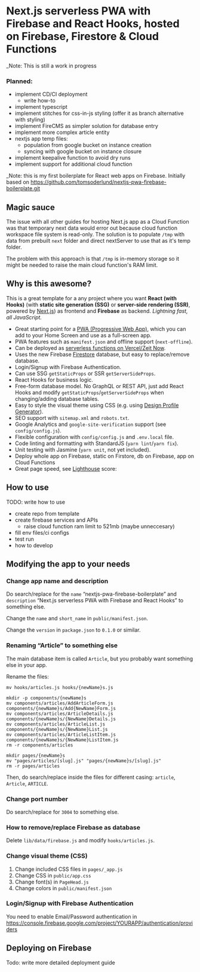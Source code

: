 # Next.js serverless PWA with Firebase and React Hooks, hosted on Firebase, Firestore & Cloud Functions

\_Note: This is still a work in progress

### Planned:

- implement CD/CI deployment
  - write how-to
- implement typescript
- implement stitches for css-in-js styling (offer it as branch alternative with styling)
- implement FireCMS as simpler solution for database entry
- implement more complex article entity
- nextjs app temp files:
  - population from google bucket on instance creation
  - syncing with google bucket on instance closure
- implement keepalive function to avoid dry runs
- implement support for additional cloud function

\_Note: this is my first boilerplate for React web apps on Firebase. Initially based on https://github.com/tomsoderlund/nextjs-pwa-firebase-boilerplate.git

## Magic sauce

The issue with all other guides for hosting Next.js app as a Cloud Function was that temporary next data would error out because cloud function workspace file system is read-only. The solution is to populate `/tmp` with data from prebuilt `next` folder and direct nextServer to use that as it's temp folder.

The problem with this approach is that `/tmp` is in-memory storage so it might be needed to raise the main cloud function's RAM limit.

## Why is this awesome?

This is a great template for a any project where you want **React (with Hooks)** (with **static site generation (SSG)** or **server-side rendering (SSR)**, powered by [Next.js](https://github.com/zeit/next.js)) as frontend and **Firebase** as backend. _Lightning fast, all JavaScript._

- Great starting point for a [PWA (Progressive Web App)](https://en.wikipedia.org/wiki/Progressive_web_applications), which you can add to your Home Screen and use as a full-screen app.
- PWA features such as `manifest.json` and offline support (`next-offline`).
- Can be deployed as [serverless functions on Vercel/Zeit Now](#deploying).
- Uses the new Firebase [Firestore](https://firebase.google.com/docs/firestore) database, but easy to replace/remove database.
- Login/Signup with Firebase Authentication.
- Can use SSG `getStaticProps` or SSR `getServerSideProps`.
- React Hooks for business logic.
- Free-form database model. No GraphQL or REST API, just add React Hooks and modify `getStaticProps`/`getServerSideProps` when changing/adding database tables.
- Easy to style the visual theme using CSS (e.g. using [Design Profile Generator](https://tomsoderlund.github.io/design-profile-generator/)).
- SEO support with `sitemap.xml` and `robots.txt`.
- Google Analytics and `google-site-verification` support (see `config/config.js`).
- Flexible configuration with `config/config.js` and `.env.local` file.
- Code linting and formatting with StandardJS (`yarn lint`/`yarn fix`).
- Unit testing with Jasmine (`yarn unit`, not yet included).
- Deploy whole app on Firebase, static on Firstore, db on Firebase, app on Cloud Functions
- Great page speed, see [Lighthouse](https://developers.google.com/web/tools/lighthouse) score:

## How to use

TODO: write how to use

- create repo from template
- create firebase services and APIs
  - raise cloud function ram limit to 521mb (maybe unneccesary)
- fill env files/ci configs
- test run
- how to develop

## Modifying the app to your needs

### Change app name and description

Do search/replace for the `name` “nextjs-pwa-firebase-boilerplate” and `description` “Next.js serverless PWA with Firebase and React Hooks” to something else.

Change the `name` and `short_name` in `public/manifest.json`.

Change the `version` in `package.json` to `0.1.0` or similar.

### Renaming “Article” to something else

The main database item is called `Article`, but you probably want something else in your app.

Rename the files:

    mv hooks/articles.js hooks/{newName}s.js

    mkdir -p components/{newName}s
    mv components/articles/AddArticleForm.js components/{newName}s/Add{NewName}Form.js
    mv components/articles/ArticleDetails.js components/{newName}s/{NewName}Details.js
    mv components/articles/ArticleList.js components/{newName}s/{NewName}List.js
    mv components/articles/ArticleListItem.js components/{newName}s/{NewName}ListItem.js
    rm -r components/articles

    mkdir pages/{newName}s
    mv "pages/articles/[slug].js" "pages/{newName}s/[slug].js"
    rm -r pages/articles

Then, do search/replace inside the files for different casing: `article`, `Article`, `ARTICLE`.

### Change port number

Do search/replace for `3004` to something else.

### How to remove/replace Firebase as database

Delete `lib/data/firebase.js` and modify `hooks/articles.js`.

### Change visual theme (CSS)

1. Change included CSS files in `pages/_app.js`
2. Change CSS in `public/app.css`
3. Change font(s) in `PageHead.js`
4. Change colors in `public/manifest.json`

### Login/Signup with Firebase Authentication

You need to enable Email/Password authentication in https://console.firebase.google.com/project/YOURAPP/authentication/providers

## Deploying on Firebase

Todo: write more detailed deployment guide
